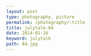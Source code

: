 ```yaml
---
layout: post
type: photography, picture
permalink: /photography/:title
title: julytalk-84
date: 2014-01-16
keyword: julytalk
path: 84.jpg
---
```



